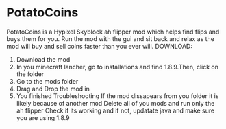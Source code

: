 # PotatoCoins
PotatoCoins is a Hypixel Skyblock ah flipper mod which helps find flips and buys them for you. Run the mod with the gui and sit back and relax as the mod will buy and sell coins faster than you ever will.
DOWNLOAD:
1) Download the mod
2) In you minecraft lancher, go to installations and find 1.8.9.Then, click on the folder
3) Go to the mods folder
4) Drag and Drop the mod in
5) You finished
Troubleshooting
If the mod dissapears from you folder it is likely because of another mod
Delete all of you mods and run only the ah flipper
Check if its working and if not, updatate java and make sure you are using 1.8.9
